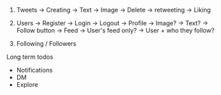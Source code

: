 1. Tweets
    -> Creating
        -> Text
        -> Image
    -> Delete
    -> retweeting
    -> Liking

2. Users
    -> Register
    -> Login
    -> Logout
    -> Profile
        -> Image?
        -> Text?
        -> Follow button
    -> Feed
        -> User's feed only?
        -> User + who they follow?

3. Following / Followers

Long term todos
- Notifications
- DM
- Explore